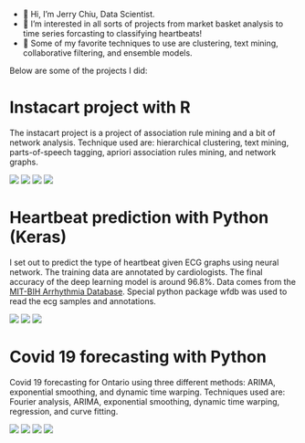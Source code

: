 - 👋 Hi, I’m Jerry Chiu, Data Scientist.
- 👀 I’m interested in all sorts of projects from market basket analysis to time series forcasting to classifying heartbeats! 
- 🌱 Some of my favorite techniques to use are clustering, text mining, collaborative filtering, and ensemble models. 

Below are some of the projects I did:

# Instacart project with R

The instacart project is a project of association rule mining and a bit of network analysis. Technique used are: hierarchical clustering, text mining, parts-of-speech tagging, apriori association rules mining, and network graphs. 

![](profile_files/unnamed-chunk-18-1.png)
![](profile_files/unnamed-chunk-24-1.png)
![](profile_files/unnamed-chunk-25-1.png)
![](profile_files/unnamed-chunk-30-1.png)


# Heartbeat prediction with Python (Keras)

I set out to predict the type of heartbeat given ECG graphs using neural network. The training data are annotated by cardiologists. The final accuracy of the deep learning model is around 96.8%. Data comes from the [MIT-BIH Arrhythmia Database](https://www.physionet.org/content/mitdb/1.0.0/). Special python package wfdb was used to read the ecg samples and annotations. 

![](profile_files/cm_val1.png)
![](profile_files/heatmap_L.png)
![](profile_files/heatmap_R.png)


# Covid 19 forecasting with Python

Covid 19 forecasting for Ontario using three different methods: ARIMA, exponential smoothing, and dynamic time warping. Techniques used are: Fourier analysis, ARIMA, exponential smoothing, dynamic time warping, regression, and curve fitting.

![](profile_files/cumulative_cases_forecasts_all.png)
![](profile_files/prov_equivalent_exp.png)
![](profile_files/inactive_shifted_cumulative.png)
![](profile_files/cumulative_cases_arima_321_res.png)